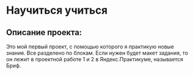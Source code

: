 # Научиться учиться
## Описание проекта:  
Это мой первый проект, с помощью которого я практикую новые знания. Все разделено по блокам. Если нужен будет макет задания, то он лежит в проектной работе 1 и 2 в Яндекс.Практикуме, называется Бриф.